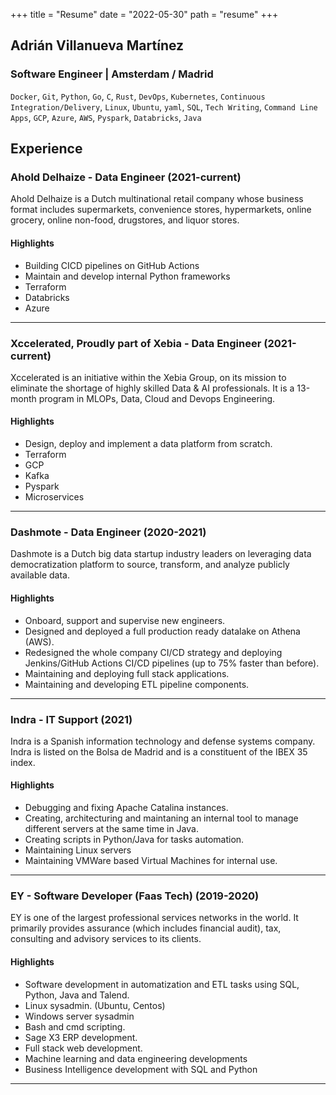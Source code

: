 +++
title = "Resume"
date = "2022-05-30"
path = "resume"
+++

## Adrián Villanueva Martínez

### Software Engineer | Amsterdam / Madrid

`Docker`, `Git`, `Python`, `Go`, `C`, `Rust`, `DevOps`, `Kubernetes`, `Continuous Integration/Delivery`,
`Linux`, `Ubuntu`, `yaml`, `SQL`, `Tech Writing`, `Command Line Apps`, `GCP`, `Azure`, `AWS`, `Pyspark`, `Databricks`, `Java`

## Experience

### Ahold Delhaize - Data Engineer (2021-current)

Ahold Delhaize is a Dutch multinational retail company whose business format includes supermarkets, convenience stores, hypermarkets, online grocery, online non-food, drugstores, and liquor stores.

#### Highlights

* Building CICD pipelines on GitHub Actions
* Maintain and develop internal Python frameworks
* Terraform
* Databricks
* Azure

---

### Xccelerated, Proudly part of Xebia - Data Engineer (2021-current)

Xccelerated is an initiative within the Xebia Group, on its mission to eliminate the shortage of highly skilled Data & AI professionals. It is a 13-month program in  MLOPs, Data, Cloud and Devops Engineering.

#### Highlights

* Design, deploy and implement a data platform from scratch.
* Terraform
* GCP
* Kafka
* Pyspark
* Microservices

---

### Dashmote - Data Engineer (2020-2021)

Dashmote is a Dutch big data startup industry leaders on leveraging data democratization platform to source, transform, and analyze publicly available data.

#### Highlights

* Onboard, support and supervise new engineers.
* Designed and deployed a full production ready datalake on Athena (AWS).
* Redesigned the whole company CI/CD strategy and deploying Jenkins/GitHub Actions CI/CD pipelines (up to 75% faster than before).
* Maintaining and deploying full stack applications.
* Maintaining and developing ETL pipeline components.

---

### Indra - IT Support (2021)

Indra is a Spanish information technology and defense systems company. Indra is listed on the Bolsa de Madrid and is a constituent of the IBEX 35 index.

#### Highlights

* Debugging and fixing Apache Catalina instances.
* Creating, architecturing and maintaning an internal tool to manage different servers at the same time in Java.
* Creating scripts in Python/Java for tasks automation.
* Maintaining Linux servers
* Maintaining VMWare based Virtual Machines for internal use.

---

### EY - Software Developer (Faas Tech) (2019-2020)

EY is one of the largest professional services networks in the world. It primarily provides assurance (which includes financial audit), tax, consulting and advisory services to its clients.

#### Highlights

* Software development in automatization and ETL tasks using SQL, Python, Java and Talend.
* Linux sysadmin. (Ubuntu, Centos)
* Windows server sysadmin
* Bash and cmd scripting.
* Sage X3 ERP development.
* Full stack web development.
* Machine learning and data engineering developments
* Business Intelligence development with SQL and Python

---

